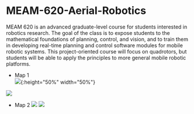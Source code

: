 # MEAM-620-Aerial-Robotics
MEAM 620 is an advanced graduate-level course for students interested in robotics research.  The goal of the class is to expose students to the mathematical foundations of planning, control, and vision, and to train them in developing real-time planning and control software modules for mobile robotic systems. This project-oriented course will focus on quadrotors, but students will be able to apply the principles to more general mobile robotic platforms. 

- Map 1  
 ![](https://tva1.sinaimg.cn/large/00831rSTgy1gce4hoc8smj30ob0hsjsu.jpg){:height="50%" width="50%"}
 
 ![](https://tva1.sinaimg.cn/large/00831rSTgy1gce4iu79pfj30ne0i7n1a.jpg)
 
 - Map 2
 ![](https://tva1.sinaimg.cn/large/00831rSTgy1gce4j75jzyj30gf0lrdk4.jpg)
 ![](https://tva1.sinaimg.cn/large/00831rSTgy1gce4jcawfbj30j40itwk5.jpg)
 
